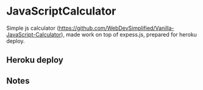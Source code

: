 # JavaScriptCalculator
Simple js calculator (https://github.com/WebDevSimplified/Vanilla-JavaScript-Calculator), made work on top of expess.js,
prepared for heroku deploy.

## Heroku deploy

## Notes
